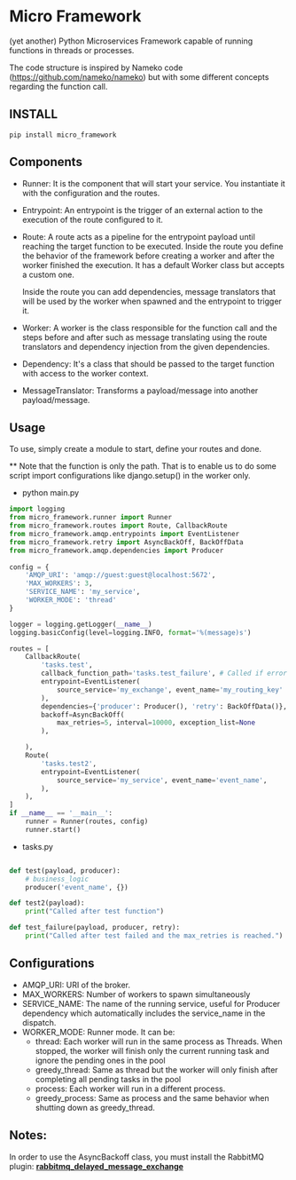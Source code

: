 # Micro Framework

(yet another) Python Microservices Framework capable of running functions in
 threads or processes. 

The code structure is inspired by Nameko code (https://github.com/nameko/nameko) 
but with some different concepts regarding the function call.
## INSTALL
`pip install micro_framework`

## Components
* Runner: It is the component that will start your service. You instantiate
 it with the configuration and the routes.
 
* Entrypoint: An entrypoint is the trigger of an external action to the
 execution of the route configured to it.
 
* Route: A route acts as a pipeline for the entrypoint payload until reaching
 the target function to be executed. Inside the route you define the behavior
  of the framework before creating a worker and after the worker finished the
   execution. It has a default Worker class but accepts a custom one.
   
   Inside the route you can add dependencies, message translators that
    will be used by the worker when spawned and the entrypoint to trigger it.
  

* Worker: A worker is the class responsible for the function call and the
 steps before and after such as message translating using the route
  translators and dependency injection from the given dependencies.

* Dependency: It's a class that should be passed to the target function with
 access to the worker context.
 
* MessageTranslator: Transforms a payload/message into another payload/message.


## Usage
 To use, simply create a module to start, define your routes and done.
  
  ** Note that the function is only the path. That is to enable us to do some
   script import configurations like django.setup() in the worker only.
   
* python main.py
```python
import logging
from micro_framework.runner import Runner
from micro_framework.routes import Route, CallbackRoute
from micro_framework.amqp.entrypoints import EventListener
from micro_framework.retry import AsyncBackOff, BackOffData
from micro_framework.amqp.dependencies import Producer
 
config = {
    'AMQP_URI': 'amqp://guest:guest@localhost:5672',
    'MAX_WORKERS': 3,
    'SERVICE_NAME': 'my_service',
    'WORKER_MODE': 'thread'
}

logger = logging.getLogger(__name__)
logging.basicConfig(level=logging.INFO, format='%(message)s')

routes = [
    CallbackRoute(
        'tasks.test',
        callback_function_path='tasks.test_failure', # Called if error and after the backoff max_retries
        entrypoint=EventListener(
            source_service='my_exchange', event_name='my_routing_key'
        ),
        dependencies={'producer': Producer(), 'retry': BackOffData()},
        backoff=AsyncBackOff(
            max_retries=5, interval=10000, exception_list=None
        ),

    ),
    Route(
        'tasks.test2',
        entrypoint=EventListener(
            source_service='my_service', event_name='event_name',
        ),
    ),
]
if __name__ == '__main__':
    runner = Runner(routes, config)
    runner.start()


```

* tasks.py
```python

def test(payload, producer):
    # business_logic
    producer('event_name', {})

def test2(payload):
    print("Called after test function")

def test_failure(payload, producer, retry):
    print("Called after test failed and the max_retries is reached.")

```


## Configurations

* AMQP_URI: URI of the broker.
* MAX_WORKERS: Number of workers to spawn simultaneously
* SERVICE_NAME: The name of the running service, useful for Producer
 dependency which automatically includes the service_name in the dispatch.
 * WORKER_MODE: Runner mode. It can be:
    * thread: Each worker will run in the same process as Threads.
     When stopped, the worker will finish only the current 
     running task and ignore the pending ones in the pool
    * greedy_thread: Same as thread but the worker will only finish after
      completing all pending tasks in the pool
    * process: Each worker will run in a different process.
    * greedy_process: Same as process and the same behavior when shutting
     down as greedy_thread.
 
 
 ## Notes:
In order to use the AsyncBackoff class, you must install the RabbitMQ 
plugin: [**rabbitmq_delayed_message_exchange**](https://github.com/rabbitmq/rabbitmq-delayed-message-exchange)

